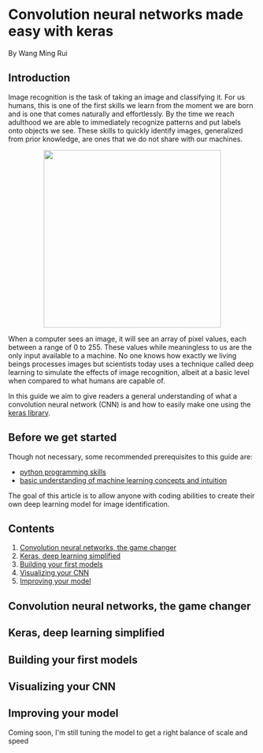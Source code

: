# Convolution neural networks made easy with keras
By Wang Ming Rui

## Introduction
Image recognition is the task of taking an image and classifying it. For us humans, this is one of the first skills we learn from the moment we are born and is one that comes naturally and effortlessly. By the time we reach adulthood we are able to immediately recognize patterns and put labels onto objects we see. These skills to quickly identify images, generalized from prior knowledge, are ones that we do not share with our machines.

<p align="center"><img src="https://naushadsblog.files.wordpress.com/2014/01/pixel.gif", width="360"></p>

When a computer sees an image, it will see an array of pixel values, each between a range of 0 to 255. These values while meaningless to us are the only input available to a machine. No one knows how exactly we living beings processes images but scientists today uses a technique called deep learning to simulate the effects of image recognition, albeit at a basic level when compared to what humans are capable of.

In this guide we aim to give readers a general understanding of what a convolution neural network (CNN) is and how to easily make one using the [keras library](https://keras.io/).

## Before we get started
Though not necessary, some recommended prerequisites to this guide are:
- [python programming skills](https://learnpythonthehardway.org/)
- [basic understanding of machine learning concepts and intuition](https://www.coursera.org/learn/machine-learning)

The goal of this article is to allow anyone with coding abilities to create their own deep learning model for image identification.

## Contents
1. [Convolution neural networks, the game changer](#convolution-neural-networks-the-game-changer)
2. [Keras, deep learning simplified](#keras-deep-learning-simplified)
3. [Building your first models](#building-your-first-models)
4. [Visualizing your CNN](#visualizing-your-CNN)
5. [Improving your model](#improving-your-model)

## Convolution neural networks, the game changer


## Keras, deep learning simplified

## Building your first models

## Visualizing your CNN

## Improving your model
Coming soon, I'm still tuning the model to get a right balance of scale and speed
